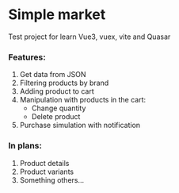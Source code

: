 # Simple market
Test project for learn Vue3, vuex, vite and Quasar

### Features:

1. Get data from JSON
2. Filtering products by brand
3. Adding product to cart
4. Manipulation with products in the cart:
   - Change quantity
   - Delete product
5. Purchase simulation with notification

### In plans:

1. Product details
2. Product variants
3. Something others...
